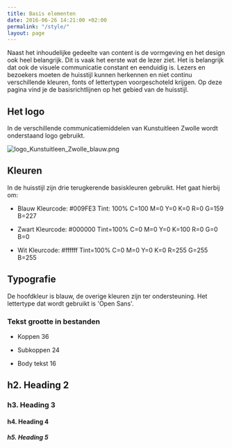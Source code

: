```yaml
---
title: Basis elementen
date: 2016-06-26 14:21:00 +02:00
permalink: "/style/"
layout: page
---
```


Naast het inhoudelijke gedeelte van content is de vormgeving en het design ook heel belangrijk. Dit is vaak het eerste wat de lezer ziet. Het is belangrijk dat ook de visuele communicatie constant en eenduidig is. Lezers en bezoekers moeten de huisstijl kunnen herkennen en niet continu verschillende kleuren, fonts of lettertypen voorgeschoteld krijgen. Op deze pagina vind je de basisrichtlijnen op het gebied van de huisstijl. 

## Het logo
In de verschillende communicatiemiddelen van Kunstuitleen Zwolle wordt onderstaand logo gebruikt. 

![logo_Kunstuitleen_Zwolle_blauw.png](/uploads/logo_Kunstuitleen_Zwolle_blauw.png)

## Kleuren
In de huisstijl zijn drie terugkerende basiskleuren gebruikt. Het gaat hierbij om:

* Blauw
Kleurcode: #009FE3
Tint: 100%
C=100 M=0 Y=0 K=0
R=0 G=159 B=227

* Zwart 
Kleurcode: #000000
Tint=100%
C=0 M=0 Y=0 K=100
R=0 G=0 B=0

* Wit
Kleurcode: #ffffff
Tint=100%
C=0 M=0 Y=0 K=0
R=255 G=255 B=255

## Typografie
De hoofdkleur is blauw, de overige kleuren zijn ter ondersteuning. Het lettertype dat wordt gebruikt is 'Open Sans'. 

### Tekst grootte in bestanden
* Koppen 
36

* Subkoppen 
24

* Body tekst
16



## h2. Heading 2

### h3. Heading 3

#### h4. Heading 4

##### h5. Heading 5
